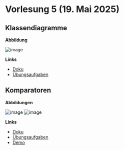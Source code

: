# Vorlesung 5 (19. Mai 2025)

## Klassendiagramme

**Abbildung**

![image](https://github.com/user-attachments/assets/b3b4aebd-d46c-476a-88e7-00eb41bb308f)

**Links**

- [Doku](https://jappuccini.github.io/java-docs/production/documentation/class-diagrams)
- [Übungsaufgaben](https://jappuccini.github.io/java-docs/production/exercises/class-diagrams/)

## Komparatoren

**Abbildungen**

![image](https://github.com/user-attachments/assets/d9dc5180-0051-448f-9fba-adcb2fe048a3)
![image](https://github.com/user-attachments/assets/0c5de9fa-26c5-448c-8786-3b3277e11685)

**Links**

- [Doku](https://jappuccini.github.io/java-docs/production/documentation/comparators)
- [Übungsaufgaben](https://jappuccini.github.io/java-docs/production/exercises/comparators/)
- [Demo](https://github.com/appenmaier/java_timtis24/blob/main/src/main/java/main/D06_Comparators.java)
